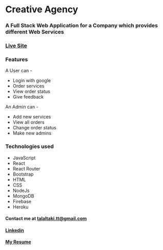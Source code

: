 # Creative Agency
### A Full Stack Web Application for a Company which provides different Web Services
### [Live Site](https://creative-agency-webapp.web.app/)

### Features
A User can -
* Login with google
* Order services
* View order status
* Give feedback

An Admin can -
* Add new services
* View all orders
* Change order status
* Make new admins

### Technologies used
* JavaScript
* React
* React Router
* Bootstrap
* HTML
* CSS
* NodeJs
* MongoDB
* Firebase
* Heroku

#### Contact me at [talaltaki.tt@gmail.com](talaltaki.tt@gmail.com)
#### [Linkedin](https://www.linkedin.com/in/talal-taki/)
#### [My Resume](https://drive.google.com/file/d/15QwR-EVmMkIgcW-K-TknrPRCD70_icei/view?usp=sharing)

